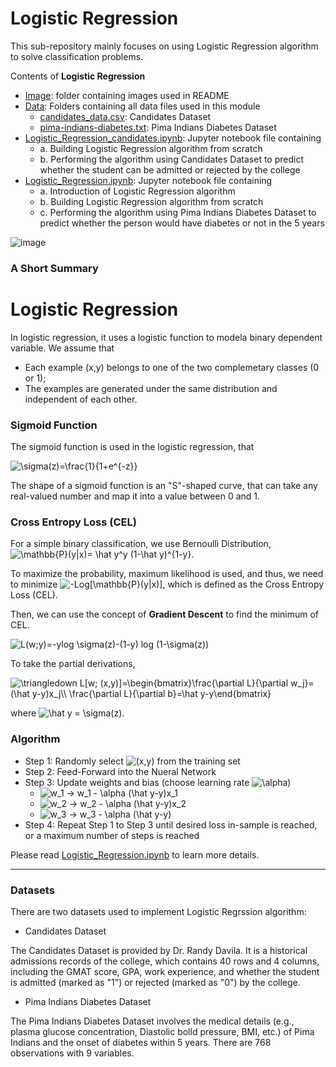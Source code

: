 # Logistic Regression

This sub-repository mainly focuses on using Logistic Regression algorithm to solve classification problems.

Contents of **Logistic Regression**

* [Image](https://github.com/cissyyang1014/DataScience_and_MachineLearning/tree/main/SupervisedLearning/Logistic%20Regression/Image): folder containing images used in README
* [Data](): Folders containing all data files used in this module
  * [candidates_data.csv](https://github.com/cissyyang1014/DataScience_and_MachineLearning/blob/main/SupervisedLearning/Logistic%20Regression/Data/candidates_data.csv): Candidates Dataset
  * [pima-indians-diabetes.txt](https://github.com/cissyyang1014/DataScience_and_MachineLearning/blob/main/SupervisedLearning/Logistic%20Regression/Data/pima-indians-diabetes.txt): Pima Indians Diabetes Dataset
* [Logistic_Regression_candidates.ipynb](): Jupyter notebook file containing
  * a. Building Logistic Regression algorithm from scratch
  * b. Performing the algorithm using Candidates Dataset to predict whether the student can be admitted or rejected by the college
* [Logistic_Regression.ipynb](): Jupyter notebook file containing
  * a. Introduction of Logistic Regression algorithm
  * b. Building Logistic Regression algorithm from scratch 
  * c. Performing the algorithm using Pima Indians Diabetes Dataset to predict whether the person would have diabetes or not in the 5 years

![image](https://github.com/cissyyang1014/DataScience_and_MachineLearning/blob/main/SupervisedLearning/Logistic%20Regression/Image/logisticregression.JPG)

### A Short Summary
# Logistic Regression

In logistic regression, it uses a logistic function to modela binary dependent variable. We assume that 
* Each example (x,y) belongs to one of the two complemetary classes (0 or 1);
* The examples are generated under the same distribution and independent of each other.

### Sigmoid Function

The sigmoid function is used in the logistic regression, that

<img src="https://latex.codecogs.com/svg.image?\sigma(z)=\frac{1}{1&plus;e^{-z}}" title="\sigma(z)=\frac{1}{1+e^{-z}}" />

The shape of a sigmoid function is an "S"-shaped curve, that can take any real-valued number and map it into a value between 0 and 1.

### Cross Entropy Loss (CEL)

For a simple binary classification, we use Bernoulli Distribution, <img src="https://latex.codecogs.com/svg.image?\mathbb{P}(y|x)=&space;\hat&space;y^y&space;(1-\hat&space;y)^{1-y}" title="\mathbb{P}(y|x)= \hat y^y (1-\hat y)^{1-y}" />. 

To maximize the probability, maximum likelihood is used, and thus, we need to minimize <img src="https://latex.codecogs.com/svg.image?-Log[\mathbb{P}(y|x)]" title="-Log[\mathbb{P}(y|x)]" />, which is defined as the Cross Entropy Loss (CEL).

Then, we can use the concept of **Gradient Descent** to find the minimum of CEL.

<img src="https://latex.codecogs.com/svg.image?L(w;y)=-ylog&space;\sigma(z)-(1-y)&space;log&space;(1-\sigma(z))" title="L(w;y)=-ylog \sigma(z)-(1-y) log (1-\sigma(z))" />

To take the partial derivations,

<img src="https://latex.codecogs.com/svg.image?\triangledown&space;L[w;&space;(x,y)]=\begin{bmatrix}\frac{\partial&space;L}{\partial&space;w_j}=(\hat&space;y-y)x_j\\&space;\frac{\partial&space;L}{\partial&space;b}=\hat&space;y-y\end{bmatrix}" title="\triangledown L[w; (x,y)]=\begin{bmatrix}\frac{\partial L}{\partial w_j}=(\hat y-y)x_j\\ \frac{\partial L}{\partial b}=\hat y-y\end{bmatrix}" />

where <img src="https://latex.codecogs.com/svg.image?\hat&space;y&space;=&space;\sigma(z)" title="\hat y = \sigma(z)" />.

### Algorithm

* Step 1: Randomly select <img src="https://latex.codecogs.com/svg.image?(x,y)" title="(x,y)" /> from the training set
* Step 2: Feed-Forward into the Nueral Network
* Step 3: Update weights and bias (choose learning rate <img src="https://latex.codecogs.com/svg.image?\alpha" title="\alpha" />)
    - <img src="https://latex.codecogs.com/svg.image?w_1&space;->&space;w_1&space;-&space;\alpha&space;(\hat&space;y-y)x_1" title="w_1 -> w_1 - \alpha (\hat y-y)x_1" />
    - <img src="https://latex.codecogs.com/svg.image?w_2&space;->&space;w_2&space;-&space;\alpha&space;(\hat&space;y-y)x_2" title="w_2 -> w_2 - \alpha (\hat y-y)x_2" />
    - <img src="https://latex.codecogs.com/svg.image?w_3&space;->&space;w_3&space;-&space;\alpha&space;(\hat&space;y-y)" title="w_3 -> w_3 - \alpha (\hat y-y)" />
* Step 4: Repeat Step 1 to Step 3 until desired loss in-sample is reached, or a maximum number of steps is reached

Please read [Logistic_Regression.ipynb]() to learn more details.

---
### Datasets

There are two datasets used to implement Logistic Regrssion algorithm:
* Candidates Dataset

The Candidates Dataset is provided by Dr. Randy Davila. It is a historical admissions records of the college, which contains 40 rows and 4 columns, including the GMAT score, GPA, work experience, and whether the student is admitted (marked as "1") or rejected (marked as "0") by the college.

* Pima Indians Diabetes Dataset

The Pima Indians Diabetes Dataset involves the medical details (e.g., plasma glucose concentration, Diastolic bolld pressure, BMI, etc.) of Pima Indians and the onset of diabetes within 5 years. There are 768 observations with 9 variables.
